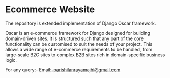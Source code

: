 # Ecommerce Website

The repository is extended implementation of Django Oscar framework.

Oscar is an e-commerce framework for Django designed for building domain-driven sites. It is structured such that any part of the core functionality can be customised to suit the needs of your project. This allows a wide range of e-commerce requirements to be handled, from large-scale B2C sites to complex B2B sites rich in domain-specific business logic.

For any query:-
Email:-parishilanrayamajhi@gmail.com 
